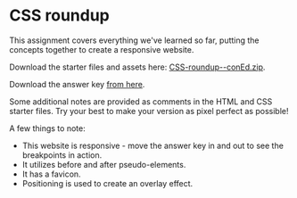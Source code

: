 # CSS roundup

This assignment covers everything we've learned so far, putting the concepts together to create a responsive website.

Download the starter files and assets here: [CSS-roundup--conEd.zip](https://hychalknotes.s3.amazonaws.com/HTML-CSS-roundup--conEd.zip).

Download the answer key [from here](https://hychalknotes.s3.amazonaws.com/HTML-CSS-roundup-ANSWER--conEd.zip).

Some additional notes are provided as comments in the HTML and CSS starter files. Try your best to make your version as pixel perfect as possible!

A few things to note:
* This website is responsive - move the answer key in and out to see the breakpoints in action.
* It utilizes before and after pseudo-elements.
* It has a favicon.
* Positioning is used to create an overlay effect.